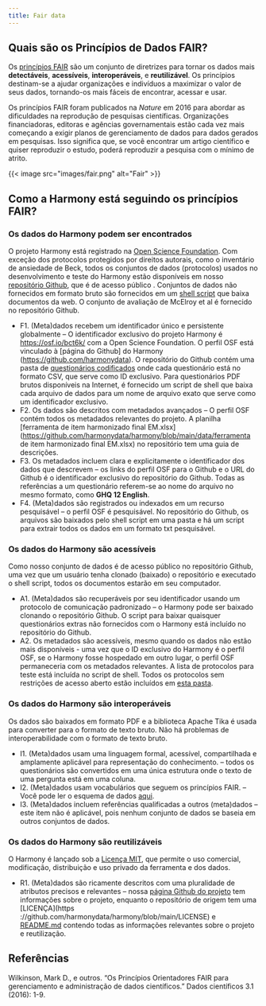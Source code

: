 ```yaml
---
title: Fair data
---
```


## Quais são os Princípios de Dados FAIR?

Os [princípios FAIR](https://www.go-fair.org/fair-principles/) são um conjunto de diretrizes para tornar os dados mais **detectáveis**, **acessíveis**, **interoperáveis**, e **reutilizável**. Os princípios destinam-se a ajudar organizações e indivíduos a maximizar o valor de seus dados, tornando-os mais fáceis de encontrar, acessar e usar.

Os princípios FAIR foram publicados na *Nature* em 2016 para abordar as dificuldades na reprodução de pesquisas científicas. Organizações financiadoras, editoras e agências governamentais estão cada vez mais começando a exigir planos de gerenciamento de dados para dados gerados em pesquisas. Isso significa que, se você encontrar um artigo científico e quiser reproduzir o estudo, poderá reproduzir a pesquisa com o mínimo de atrito.

{{< image src="images/fair.png" alt="Fair" >}}

## Como a Harmony está seguindo os princípios FAIR?

### Os dados do Harmony podem ser encontrados

O projeto Harmony está registrado na [Open Science Foundation](https://osf.io/bct6k/). Com exceção dos protocolos protegidos por direitos autorais, como o inventário de ansiedade de Beck, todos os conjuntos de dados (protocolos) usados no desenvolvimento e teste do Harmony estão disponíveis em nosso [repositório Github](https://github.com/harmonydata/harmony), que é de acesso público . Conjuntos de dados não fornecidos em formato bruto são fornecidos em um [shell script](https://github.com/harmonydata/harmony/blob/main/data/raw_pdf/download_raw_pdfs.sh) que baixa documentos da web. O conjunto de avaliação de McElroy et al é fornecido no repositório Github.

- F1. (Meta)dados recebem um identificador único e persistente globalmente – O identificador exclusivo do projeto Harmony é https://osf.io/bct6k/ com a Open Science Foundation. O perfil OSF está vinculado à [página do Github] do Harmony (https://github.com/harmonydata). O repositório do Github contém uma pasta de [questionários codificados](https://github.com/harmonydata/harmony/tree/main/front_end/hard_coded_questionnaires) onde cada questionário está no formato CSV, que serve como ID exclusivo. Para questionários PDF brutos disponíveis na Internet, é fornecido um script de shell que baixa cada arquivo de dados para um nome de arquivo exato que serve como um identificador exclusivo.
- F2. Os dados são descritos com metadados avançados – O perfil OSF contém todos os metadados relevantes do projeto. A planilha [ferramenta de item harmonizado final EM.xlsx](https://github.com/harmonydata/harmony/blob/main/data/ferramenta de item harmonizado final EM.xlsx) no repositório tem uma guia de descrições.
- F3. Os metadados incluem clara e explicitamente o identificador dos dados que descrevem – os links do perfil OSF para o Github e o URL do Github é o identificador exclusivo do repositório do Github. Todas as referências a um questionário referem-se ao nome do arquivo no mesmo formato, como **GHQ 12 English**.
- F4. (Meta)dados são registrados ou indexados em um recurso pesquisável – o perfil OSF é pesquisável. No repositório do Github, os arquivos são baixados pelo shell script em uma pasta e há um script para extrair todos os dados em um formato txt pesquisável.

### Os dados do Harmony são acessíveis

Como nosso conjunto de dados é de acesso público no repositório Github, uma vez que um usuário tenha clonado (baixado) o repositório e executado o shell script, todos os documentos estarão em seu computador.

- A1. (Meta)dados são recuperáveis por seu identificador usando um protocolo de comunicação padronizado – o Harmony pode ser baixado clonando o repositório Github. O script para baixar quaisquer questionários extras não fornecidos com o Harmony está incluído no repositório do Github.
- A2. Os metadados são acessíveis, mesmo quando os dados não estão mais disponíveis - uma vez que o ID exclusivo do Harmony é o perfil OSF, se o Harmony fosse hospedado em outro lugar, o perfil OSF permaneceria com os metadados relevantes. A lista de protocolos para teste está incluída no script de shell. Todos os protocolos sem restrições de acesso aberto estão incluídos em [esta pasta](https://github.com/harmonydata/harmony/tree/main/front_end/hard_coded_questionnaires).

### Os dados do Harmony são interoperáveis

Os dados são baixados em formato PDF e a biblioteca Apache Tika é usada para converter para o formato de texto bruto. Não há problemas de interoperabilidade com o formato de texto bruto.

- I1. (Meta)dados usam uma linguagem formal, acessível, compartilhada e amplamente aplicável para representação do conhecimento. – todos os questionários são convertidos em uma única estrutura onde o texto de uma pergunta está em uma coluna.
- I2. (Meta)dados usam vocabulários que seguem os princípios FAIR. – Você pode ler o esquema de dados [aqui](https://github.com/harmonydata/harmony/blob/main/README.md#data-schema).
- I3. (Meta)dados incluem referências qualificadas a outros (meta)dados – este item não é aplicável, pois nenhum conjunto de dados se baseia em outros conjuntos de dados.

### Os dados do Harmony são reutilizáveis

O Harmony é lançado sob a [Licença MIT](https://github.com/harmonydata/harmony/blob/main/LICENSE), que permite o uso comercial, modificação, distribuição e uso privado da ferramenta e dos dados.

- R1. (Meta)dados são ricamente descritos com uma pluralidade de atributos precisos e relevantes – nossa [página Github do projeto](https://github.com/harmonydata) tem informações sobre o projeto, enquanto o repositório de origem tem uma [LICENÇA](https ://github.com/harmonydata/harmony/blob/main/LICENSE) e [README.md](https://github.com/harmonydata/harmony/blob/main/README.md) contendo todas as informações relevantes sobre o projeto e reutilização.

## Referências

Wilkinson, Mark D., e outros. “Os Princípios Orientadores FAIR para gerenciamento e administração de dados científicos.” Dados científicos 3.1 (2016): 1-9.
